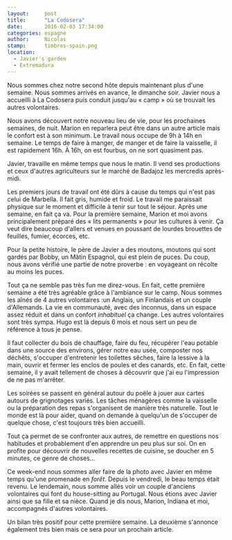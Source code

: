 ```yaml
---
layout:     post
title:      "La Codosera"
date:       2016-02-03 17:34:00
categories: espagne
author:     Nicolas
stamp:      timbres-spain.png
location:
  - Javier's garden
  - Extremadura
---
```


Nous sommes chez notre second hôte depuis maintenant plus d'une semaine. Nous sommes
arrivés en avance, le dimanche soir. Javier nous a accueilli à La Codosera puis conduit
jusqu'au « camp » où se trouvait les autres volontaires.

<!--more-->

Nous avons découvert notre nouveau lieu de vie, pour les prochaines semaines, de nuit. Marion en
reparlera peut être dans un autre article mais le confort est à son minimum. Le travail
nous occupe de 9h à 14h en semaine. Le temps de faire à manger, de manger et de faire
la vaisselle, il est rapidement 16h. À 16h, on est fourbus, on ne sort quasiment pas.

Javier, travaille en même temps que nous le matin. Il vend ses productions et ceux d'autres
agriculteurs sur le marché de Badajoz les mercredis après-midi.

Les premiers jours de travail ont été dûrs à cause du temps qui n'est pas celui de Marbella.
Il fait gris, humide et froid. Le travail me paraissait physique sur le moment et difficile
à tenir sur tout le séjour. Après une semaine, en fait ça va.
Pour la première semaine, Marion et moi avons principalement préparé des « lits permanents »
pour les cultures à venir. Ça veut dire beaucoup d'allers et venues en poussant de lourdes
brouettes de feuilles, fumier, écorces, etc.

Pour la petite histoire, le père de Javier a des moutons, moutons qui sont gardés par Bobby,
un Mâtin Espagnol, qui est plein de puces. Du coup, nous avons vérifié une partie de notre
proverbe : en voyageant on récolte au moins les puces.

Tout ça ne semble pas très fun me direz-vous. En fait, cette première semaine a été très
agréable grâce à l'ambiance sur le camp. Nous sommes les aînés de 4 autres volontaires :un Anglais,
un Finlandais et un couple d'Allemands. La vie en communauté, avec des inconnus, dans un espace
assez réduit et dans un confort <i>inhabituel</i> ça change. Les autres volontaires sont très
sympa. Hugo est là depuis 6 mois et nous sert un peu de référence à tous je pense.

Il faut collecter du bois de chauffage, faire du feu, récupérer l'eau potable dans une source
des environs, gérer notre eau usée, composter nos déchêts, s'occuper d'entretenir les toilettes
sêches, faire la lessive à la main, ouvrir et fermer les enclos de poules et des canards, etc.
En fait, cette semaine, il y avait tellement de choses à découvrir que j'ai eu l'impression
de ne pas m'arrêter.

Les soirées se passent en général autour du poële à jouer aux cartes autours de grignotages variés.
Les tâches ménagères comme la vaisselle ou la préparation des repas s'organisent de manière
très naturelle. Tout le monde est là pour aider, quand on demande à quelqu'un de s'occuper de
quelque chose, c'est toujours très bien accueilli.

Tout ça permet de se confronter aux autres, de remettre en questions nos habitudes et probablement
d'en apprendre un peu plus sur soi. On en profite pour découvrir de nouvelles recettes de cuisine,
se doucher en 5 minutes, ce genre de choses...

Ce week-end nous sommes aller faire de la photo avec Javier en même temps qu'une promenade en
<i>forêt</i>. Depuis le vendredi, le beau temps était revenu. Le lendemain, nous somme allés
voir un couple d'anciens volontaires qui font du house-sitting au Portugal. Nous étions avec
Javier ainsi que sa fille et sa nièce. Quand je dis nous, Marion, Indiana et moi, accompagnés
d'autres volontaires.

Un bilan très positif pour cette première semaine. La deuxième s'annonce également très bien mais
ce sera pour un prochain article.
